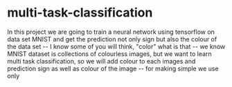 # multi-task-classification

In this project we are going to train a neural network using tensorflow on data set MNIST
and get the prediction not only sign but also the colour of the data set
--  I know some of you will think, "color" what is that
--  we know MNIST dataset is collections of colourless images, but we want to learn multi task classification, so
we will add colour to each images and prediction sign as well as colour of the image
-- for making simple we use only 

